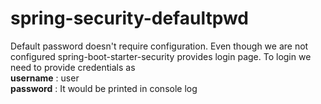 # spring-security-defaultpwd
Default password doesn't require configuration. Even though we are not configured
spring-boot-starter-security provides login page. To login we need to provide credentials as <br/>
<b>username</b> : user <br/>
<b>password</b> : It would be printed in console log
